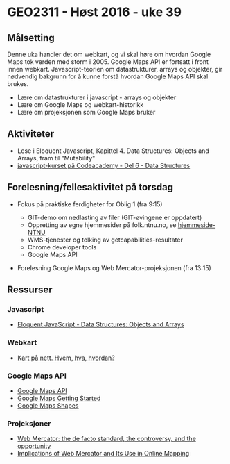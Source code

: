 # GEO2311 - Høst 2016 - uke 39


## Målsetting

Denne uka handler det om webkart, og vi skal høre om hvordan Google Maps tok verden med storm i 2005. Google Maps API er fortsatt i front innen webkart. Javascript-teorien om datastrukturer, arrays og objekter, gir nødvendig bakgrunn for å kunne forstå hvordan Google Maps API skal brukes.

- Lære om datastrukturer i javascript - arrays og objekter
- Lære om Google Maps og webkart-historikk
- Lære om projeksjonen som Google Maps bruker

## Aktiviteter

- Lese i Eloquent Javascript, Kapittel 4. Data Structures: Objects and Arrays, fram til "Mutability" 
- [javascript-kurset på Codeacademy - Del 6 - Data Structures](https://www.codecademy.com/learn/javascript)

## Forelesning/fellesaktivitet på torsdag

- Fokus på praktiske ferdigheter for Oblig 1 (fra 9:15)
  - GIT-demo om nedlasting av filer (GIT-øvingene er oppdatert)
  - Oppretting av egne hjemmesider på folk.ntnu.no, se [hjemmeside-NTNU](hjemmeside-NTNU.html)
  - WMS-tjenester og tolking av getcapabilities-resultater
  - Chrome developer tools
  - Google Maps API

- Forelesning Google Maps og Web Mercator-projeksjonen (fra 13:15)

## Ressurser

### Javascript

- [Eloquent JavaScript - Data Structures: Objects and Arrays](http://eloquentjavascript.net/04_data.html)

### Webkart
- [Kart på nett. Hvem, hva, hvordan?](http://www.kartogplan.no/Artikler/KP3-2014/Kart%20pa%20nett%20Hvem%20hva%20hvordan.pdf)

### Google Maps API
- [Google Maps API](https://developers.google.com/maps/documentation/javascript/)
- [Google Maps Getting Started](https://developers.google.com/maps/documentation/javascript/tutorial)
- [Google Maps Shapes](https://developers.google.com/maps/documentation/javascript/shapes)

### Projeksjoner
- [Web Mercator: the de facto standard, the controversy, and the opportunity](http://www.gogeomatics.ca/magazine/web-mercator-the-de-facto-standard-the-controversy-and-the-opportunity.htm)
- [Implications of Web Mercator and Its Use in
Online Mapping](http://cegis.usgs.gov/projection/pdf/Battersby_Implications%20of%20Web%20Mecator%20and%20Its%20Use%20in%20Online%20Mapping.pdf)


